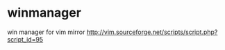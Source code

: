 # winmanager
win manager for vim mirror http://vim.sourceforge.net/scripts/script.php?script_id=95

